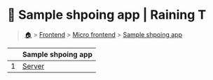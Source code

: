 # 📰 Sample shpoing app  | Raining T

> [🏠](/) > [Frontend](/frontend) > [Micro frontend](/frontend/micro-frontend) > [Sample shpoing app](/frontend/micro-frontend/sample-shpoing-app)

<table><thead><tr><th></th><th>Sample shpoing app</th></tr></thead><tbody><tr><td>1</td><td><a href="/frontend/micro-frontend/sample-shpoing-app/server">Server</a></td></tr></tbody></table>

